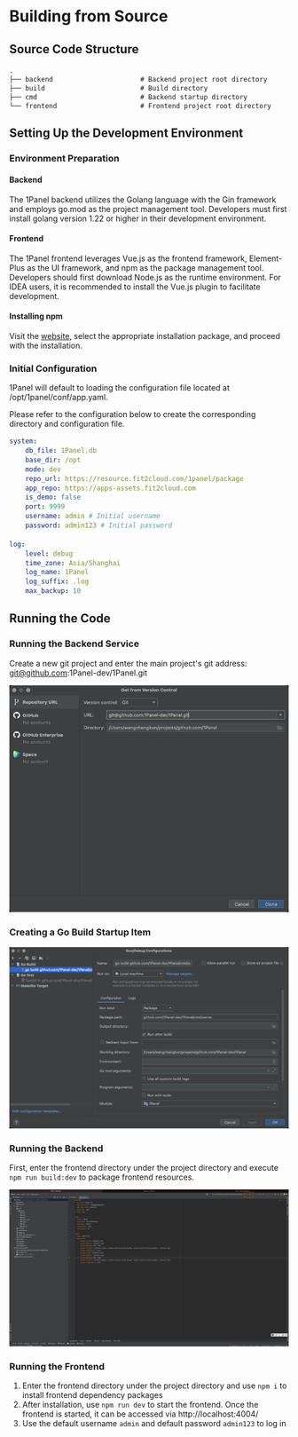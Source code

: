# Building from Source

## Source Code Structure

```text
.
├── backend                      # Backend project root directory
├── build                        # Build directory
├── cmd                          # Backend startup directory
└── frontend                     # Frontend project root directory
```

## Setting Up the Development Environment

### Environment Preparation

#### Backend

The 1Panel backend utilizes the Golang language with the Gin framework and employs go.mod as the project management tool. Developers must first install golang version 1.22 or higher in their development environment.

#### Frontend

The 1Panel frontend leverages Vue.js as the frontend framework, Element-Plus as the UI framework, and npm as the package management tool. Developers should first download Node.js as the runtime environment. For IDEA users, it is recommended to install the Vue.js plugin to facilitate development.

#### Installing npm

Visit the [website](https://nodejs.org/en/download/), select the appropriate installation package, and proceed with the installation.

### Initial Configuration

1Panel will default to loading the configuration file located at /opt/1panel/conf/app.yaml.

Please refer to the configuration below to create the corresponding directory and configuration file.

```yaml
system:
    db_file: 1Panel.db
    base_dir: /opt
    mode: dev
    repo_url: https://resource.fit2cloud.com/1panel/package
    app_repo: https://apps-assets.fit2cloud.com
    is_demo: false
    port: 9999
    username: admin # Initial username
    password: admin123 # Initial password

log:
    level: debug
    time_zone: Asia/Shanghai
    log_name: 1Panel
    log_suffix: .log
    max_backup: 10
```

## Running the Code

### Running the Backend Service

Create a new git project and enter the main project's git address: git@github.com:1Panel-dev/1Panel.git

![img.png](open.png)

### Creating a Go Build Startup Item

![img.png](go_build.png)

### Running the Backend

First, enter the frontend directory under the project directory and execute `npm run build:dev` to package frontend resources.

![img.png](start.png)

### Running the Frontend

1. Enter the frontend directory under the project directory and use `npm i` to install frontend dependency packages
2. After installation, use `npm run dev` to start the frontend. Once the frontend is started, it can be accessed via http://localhost:4004/
3. Use the default username `admin` and default password `admin123` to log in
